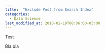 ```yaml
---
title:  "Exclude Post from Search Index"
categories: 
  - Data Science
last_modified_at: 2018-02-19T08:06:00-05:00
---
```


Test

Bla bla

